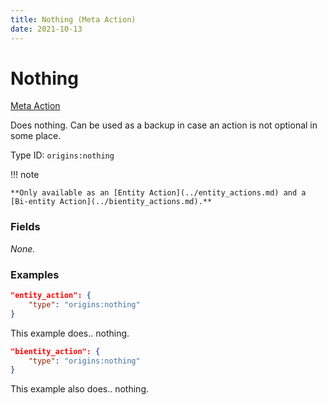 ```yaml
---
title: Nothing (Meta Action)
date: 2021-10-13
---
```


# Nothing

[Meta Action](../meta_actions.md)

Does nothing. Can be used as a backup in case an action is not optional in some place.

Type ID: `origins:nothing`

!!! note

    **Only available as an [Entity Action](../entity_actions.md) and a [Bi-entity Action](../bientity_actions.md).**

### Fields

_None._

### Examples
```json
"entity_action": {
    "type": "origins:nothing"
}
```
This example does.. nothing.
<br>

```json
"bientity_action": {
    "type": "origins:nothing"
}
```
This example also does.. nothing.